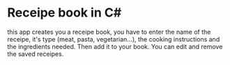 #   Receipe book in C#

this app creates you a receipe book, you have to enter the name of the receipe, it's type (meat, pasta, vegetarian...), the cooking instructions and the ingredients needed.
Then add it to your book.
You can edit and remove the saved receipes.
